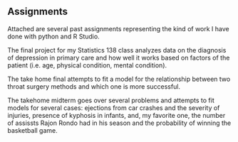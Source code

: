 ## Assignments
Attached are several past assignments representing the kind of work I have done with python and R Studio.    

The final project for my Statistics 138 class analyzes data on the diagnosis of depression in primary care and how well it works based on factors of the patient (i.e. age, physical condition, mental condition).   

The take home final attempts to fit a model for the relationship between two throat surgery methods and which one is more successful. 

The takehome midterm goes over several problems and attempts to fit models for several cases: ejections from car crashes and the severity of injuries, presence of kyphosis in infants, and, my favorite one, the number of assissts Rajon Rondo had in his season and the probability of winning the basketball game.  

